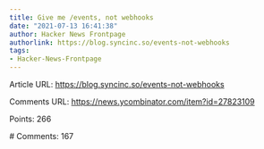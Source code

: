 ```yaml
---
title: Give me /events, not webhooks
date: "2021-07-13 16:41:38"
author: Hacker News Frontpage
authorlink: https://blog.syncinc.so/events-not-webhooks
tags:
- Hacker-News-Frontpage
---
```


<p>Article URL: <a href="https://blog.syncinc.so/events-not-webhooks">https://blog.syncinc.so/events-not-webhooks</a></p>
<p>Comments URL: <a href="https://news.ycombinator.com/item?id=27823109">https://news.ycombinator.com/item?id=27823109</a></p>
<p>Points: 266</p>
<p># Comments: 167</p>
